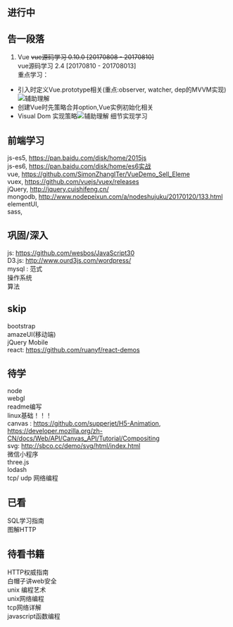 ## 进行中


## 告一段落
1. Vue
~~vue源码学习 0.10.0  [20170808 - 20170810]~~    
vue源码学习 2.4       [20170810 - 201708013]  
重点学习：
- 引入时定义Vue.prototype相关(重点:observer, watcher, dep的MVVM实现)![辅助理解](http://hcysun.me/2017/03/03/Vue%E6%BA%90%E7%A0%81%E5%AD%A6%E4%B9%A0/)
- 创建Vue时先策略合并option,Vue实例初始化相关
- Visual Dom 实现策略![辅助理解](https://segmentfault.com/a/1190000004029168)
细节实现学习

## 前端学习
js-es5, https://pan.baidu.com/disk/home/2015js  
js-es6, https://pan.baidu.com/disk/home/es6实战  
vue, https://github.com/SimonZhangITer/VueDemo_Sell_Eleme  
vuex, https://github.com/vuejs/vuex/releases  
jQuery, http://jquery.cuishifeng.cn/  
mongodb,  http://www.nodepeixun.com/a/nodeshujuku/20170120/133.html  
elementUI,    
sass,     

## 巩固/深入
js: https://github.com/wesbos/JavaScript30  
D3.js: http://www.ourd3js.com/wordpress/  
mysql : 范式  
操作系统  
算法  

## skip
bootstrap  
amazeUI(移动端)  
jQuery Mobile  
react: https://github.com/ruanyf/react-demos   

## 待学
node  
webgl  
readme编写   
linux基础！！！   
canvas : https://github.com/supperjet/H5-Animation, https://developer.mozilla.org/zh-CN/docs/Web/API/Canvas_API/Tutorial/Compositing    
svg: http://sbco.cc/demo/svg/html/index.html  
微信小程序  
three.js  
lodash  
tcp/ udp 网络编程   

## 已看
SQL学习指南  
图解HTTP  

## 待看书籍  
HTTP权威指南  
白帽子讲web安全    
unix 编程艺术  
unix网络编程  
tcp网络详解  
javascript函数编程  